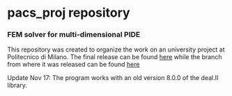 # pacs_proj repository

### FEM solver for multi-dimensional PIDE

This repository was created to organize the work on an university project at Politecnico di Milano. The final release can be found [here](https://github.com/NTFrs/pacs_proj/releases/tag/v1.0.1) while the branch from where it was released can be found [here](https://github.com/NTFrs/pacs_proj/tree/releaser)

Update Nov 17: The program works with an old version 8.0.0 of the deal.II library. 
